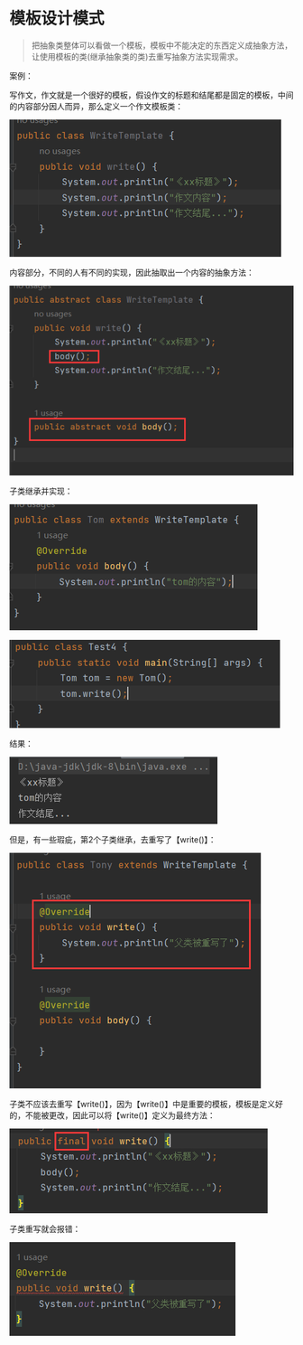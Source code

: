 # 模板设计模式

> 把抽象类整体可以看做一个模板，模板中不能决定的东西定义成抽象方法，让使用模板的类(继承抽象类的类)去重写抽象方法实现需求。

案例：

写作文，作文就是一个很好的模板，假设作文的标题和结尾都是固定的模板，中间的内容部分因人而异，那么定义一个作文模板类：

![image-20240729155759689](assets/image-20240729155759689.png)

内容部分，不同的人有不同的实现，因此抽取出一个内容的抽象方法：

![image-20240729160222210](assets/image-20240729160222210.png)

子类继承并实现：

![image-20240729160343038](assets/image-20240729160343038.png)

![image-20240729160412602](assets/image-20240729160412602.png)

结果：

![image-20240729160435387](assets/image-20240729160435387.png)

但是，有一些瑕疵，第2个子类继承，去重写了【write()】：

![image-20240729160858736](assets/image-20240729160858736.png)

子类不应该去重写【write()】，因为【write()】中是重要的模板，模板是定义好的，不能被更改，因此可以将【write()】定义为最终方法：

![image-20240729161057362](assets/image-20240729161057362.png)

子类重写就会报错：

![image-20240729161114895](assets/image-20240729161114895.png)